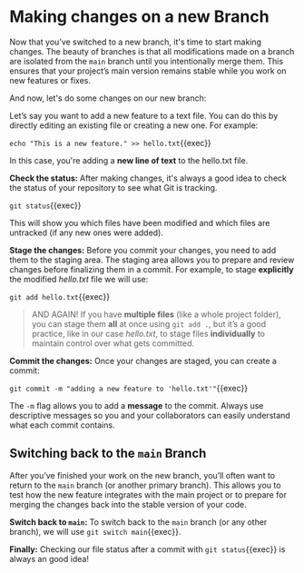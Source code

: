 # Making changes on a new Branch

Now that you’ve switched to a new branch, it's time to start making changes. The beauty of branches is that all modifications made on a branch are isolated from the `main` branch until you intentionally merge them. This ensures that your project’s main version remains stable while you work on new features or fixes.

And now, let's do some changes on our new branch:

Let’s say you want to add a new feature to a text file. You can do this by directly editing an existing file or creating a new one. For example:

`echo "This is a new feature." >> hello.txt`{{exec}}

In this case, you're adding a **new line of text** to the hello.txt file.

**Check the status:** After making changes, it's always a good idea to check the status of your repository to see what Git is tracking.

`git status`{{exec}}

This will show you which files have been modified and which files are untracked (if any new ones were added).

**Stage the changes:** Before you commit your changes, you need to add them to the staging area. The staging area allows you to prepare and review changes before finalizing them in a commit. For example, to stage **explicitly** the modified *hello.txt* file we will use:

`git add hello.txt`{{exec}}

> AND AGAIN! If you have **multiple files** (like a whole project folder), you can stage them **all** at once using `git add .`, but it’s a good practice, like in our case *hello.txt*, to stage files **individually** to maintain control over what gets committed.

**Commit the changes:** Once your changes are staged, you can create a commit:

`git commit -m "adding a new feature to 'hello.txt'"`{{exec}}

The `-m` flag allows you to add a **message** to the commit. Always use descriptive messages so you and your collaborators can easily understand what each commit contains.

## Switching back to the `main` Branch

After you’ve finished your work on the new branch, you’ll often want to return to the `main` branch (or another primary branch). This allows you to test how the new feature integrates with the main project or to prepare for merging the changes back into the stable version of your code.

**Switch back to `main`:** To switch back to the `main` branch (or any other branch), we will use `git switch main`{{exec}}.

**Finally:** Checking our file status after a commit with `git status`{{exec}} is always an good idea!
